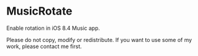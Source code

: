 # MusicRotate
Enable rotation in iOS 8.4 Music app.

Please do not copy, modify or redistribute. If you want to use some of my work, please contact me first.